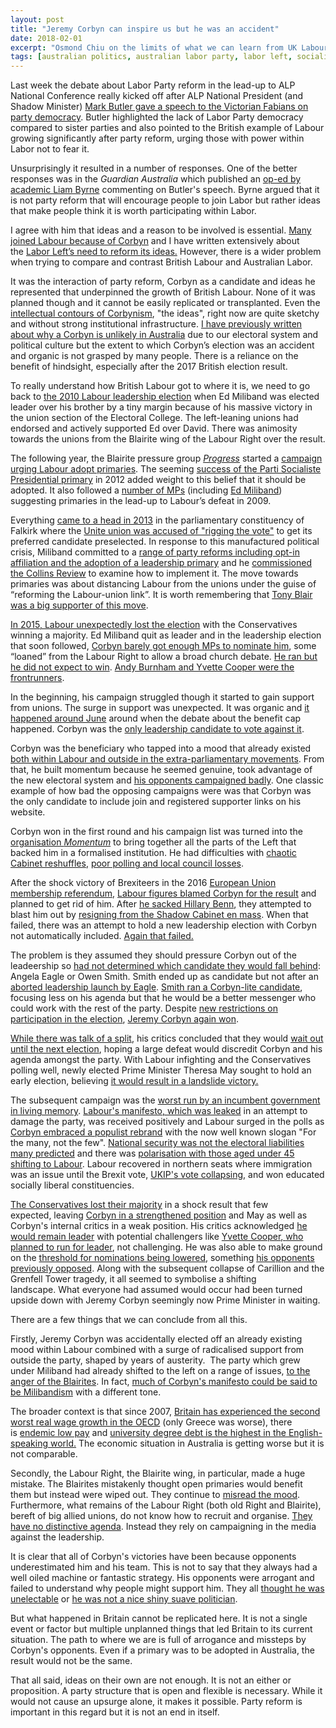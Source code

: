 ```yaml
---
layout: post
title: "Jeremy Corbyn can inspire us but he was an accident"
date: 2018-02-01
excerpt: "Osmond Chiu on the limits of what we can learn from UK Labour."
tags: [australian politics, australian labor party, labor left, socialism, democracy, neoliberalism, british labour, jeremy corbyn]
---
```



<p>Last week the debate about Labor Party reform in the lead-up to ALP National Conference really kicked off after ALP National President (and Shadow Minister) <a href="https://markbutler.net.au/news/speeches/grasping-the-nettle-on-democratisation-of-the-alp/">Mark Butler gave a speech to the Victorian Fabians on party democracy</a>. Butler highlighted the lack of Labor Party democracy compared to sister parties and also pointed to the British example of Labour growing significantly after party reform, urging those with power within Labor not to fear it.</p>
<p>Unsurprisingly it resulted in a number of responses. One of the better responses was in the <em>Guardian Australia</em> which published an <a href="https://www.theguardian.com/commentisfree/2018/jan/24/its-not-party-structure-preventing-people-joining-labor-its-ideas">op-ed by academic Liam Byrne</a> commenting on Butler's speech. Byrne argued that it is not party reform that will encourage people to join Labor but rather ideas that make people think it is worth participating within Labor.</p>
<p>I agree with him that ideas and a reason to be involved is essential. <a href="https://theconversation.com/why-labour-party-members-still-back-jeremy-corbyn-as-their-leader-65974">Many joined Labour because of Corbyn</a> and I have written extensively about the <a href="https://agitateeducateopine.wordpress.com/2015/12/21/why-a-book-from-the-1980s-should-be-read-by-everyone-in-the-alp-left/">Labor Left’s need to reform its ideas.</a> However, there is a wider problem when trying to compare and contrast British Labour and Australian Labor.</p>
<p>It was the interaction of party reform, Corbyn as a candidate and ideas he represented that underpinned the growth of British Labour. None of it was planned though and it cannot be easily replicated or transplanted. Even the <a href="https://civilsocietyfutures.org/making-movement-who-shaping-corbynism/">intellectual contours of Corbynism</a>, "the ideas", right now are quite sketchy and without strong institutional infrastructure. <a href="https://agitateeducateopine.wordpress.com/2016/03/10/australia-wont-have-a-corbyn-or-sanders-but-there-will-be-an-anti-system-response/">I have previously written about why a Corbyn is unlikely in Australia</a> due to our electoral system and political culture but the extent to which Corbyn’s election was an accident and organic is not grasped by many people. There is a reliance on the benefit of hindsight, especially after the 2017 British election result.</p>
<p>To really understand how British Labour got to where it is, we need to go back to <a href="https://en.wikipedia.org/wiki/Labour_Party_(UK)_leadership_election,_2010#Results">the 2010 Labour leadership election</a> when Ed Miliband was elected leader over his brother by a tiny margin because of his massive victory in the union section of the Electoral College. The left-leaning unions had endorsed and actively supported Ed over David. There was animosity towards the unions from the Blairite wing of the Labour Right over the result.</p>
<p>The following year, the Blairite pressure group <em><a href="http://www.progressonline.org.uk/">Progress</a></em> started a <a href="http://www.progressonline.org.uk/campaigns/prime-time/publications/">campaign urging Labour adopt primaries</a>. The seeming <a href="http://www.progressonline.org.uk/2012/12/07/primary-colours/">success of the Parti Socialiste Presidential primary</a> in 2012 added weight to this belief that it should be adopted. It also followed a <a href="https://www.newstatesman.com/2009/08/primaries-party-elections">number of MPs</a> (including <a href="https://www.newstatesman.com/blogs/fourth-estate/2009/09/primaries-climate-miliband">Ed Miliband</a>) suggesting primaries in the lead-up to Labour’s defeat in 2009.</p>
<p>Everything <a href="https://en.wikipedia.org/wiki/2013_Labour_Party_Falkirk_candidate_selection">came to a head in 2013</a> in the parliamentary constituency of Falkirk where the <a href="http://www.telegraph.co.uk/news/politics/labour/10480602/The-Falkirk-scandal-15-facts-you-need-to-know.html">Unite union was accused of "rigging the vote"</a> to get its preferred candidate preselected. In response to this manufactured political crisis, Miliband committed to a <a href="https://blogs.spectator.co.uk/2013/07/ed-milibands-speech-on-reforming-labours-relationship-with-trade-unions-full-text/">range of party reforms including opt-in affiliation and the adoption of a leadership primary</a> and he <a href="http://action.labour.org.uk/page/-/Collins_Report_Party_Reform.pdf">commissioned the Collins Review</a> to examine how to implement it. The move towards primaries was about distancing Labour from the unions under the guise of “reforming the Labour-union link”. It is worth remembering that <a href="http://www.telegraph.co.uk/news/politics/labour/10168421/Tony-Blair-Ed-Miliband-is-being-bold-and-strong-over-unions.html">Tony Blair was a big supporter of this move</a>.</p>
<p><a href="https://www.theguardian.com/politics/2015/jun/03/undoing-of-ed-miliband-and-how-labour-lost-election">In 2015, Labour unexpectedly lost the election</a> with the Conservatives winning a majority. Ed Miliband quit as leader and in the leadership election that soon followed, <a href="https://www.jacobinmag.com/2017/06/corbyn-labour-leadership-plp-lansman-watson">Corbyn barely got enough MPs to nominate him</a>, some “loaned” from the Labour Right to allow a broad church debate. <a href="https://medium.com/@OwenJones84/questions-all-jeremy-corbyn-supporters-need-to-answer-b3e82ace7ed3">He ran but he did not expect to win</a>. <a href="http://www.telegraph.co.uk/news/politics/labour/11608987/Labour-leadership-a-fight-to-the-death-between-warring-tribes-to-the-victor-the-Kingdom.html?WT.mc_id=e_DM18405&amp;WT.tsrc=email&amp;etype=Edi_FAM_New&amp;utm_source=email&amp;utm_medium=Edi_FAM_New_2015_05_16&amp;utm_campaign=DM18405">Andy Burnham and Yvette Cooper were the frontrunners</a>.</p>
<p>In the beginning, his campaign struggled though it started to gain support from unions. The surge in support was unexpected. It was organic and <a href="https://www.businessinsider.com.au/momentum-the-inside-story-of-how-jeremy-corbyn-took-control-of-the-labour-party-2016-2?r=UK&amp;IR=T">it happened around June</a> around when the debate about the benefit cap happened. Corbyn was the <a href="http://www.independent.co.uk/news/uk/politics/these-are-the-184-labour-mps-who-didn-t-vote-against-the-tories-welfare-bill-10404831.html">only leadership candidate to vote against it</a>.</p>
<p>Corbyn was the beneficiary who tapped into a mood that already existed <a href="http://www.renewal.org.uk/articles/momentum-a-new-kind-of-politics">both within Labour and outside in the extra-parliamentary movements</a>. From that, he built momentum because he seemed genuine, took advantage of the new electoral system and <a href="https://thepoliticalcritique.wordpress.com/2015/08/16/the-good-the-bad-and-the-ugly-a-review-of-the-labour-leadership-race/">his opponents campaigned badly</a>. One classic example of how bad the opposing campaigns were was that Corbyn was the only candidate to include join and registered supporter links on his website.</p>
<p>Corbyn won in the first round and his campaign list was turned into the <a href="http://www.renewal.org.uk/articles/momentum-a-new-kind-of-politics">organisation </a><a href="http://www.renewal.org.uk/articles/momentum-a-new-kind-of-politics"><em>Momentum</em></a> to bring together all the parts of the Left that backed him in a formalised institution. He had difficulties with <a href="https://www.theguardian.com/politics/2015/sep/14/labour-mps-question-jeremy-corbyn-eu-nato-shadow-cabinet-reshuffle">chaotic Cabinet reshuffles</a>, <a href="https://www.economist.com/blogs/bagehot/2016/05/local-elections">poor polling and local council losses</a>.</p>
<p>After the shock victory of Brexiteers in the 2016 <a href="https://en.wikipedia.org/wiki/United_Kingdom_European_Union_membership_referendum,_2016">European Union membership referendum</a>, <a href="http://www.independent.co.uk/news/uk/politics/brexit-jeremy-corbyn-peter-mandelson-remain-campaign-eu-referendum-7176551.html">Labour figures blamed Corbyn for the result</a> and planned to get rid of him. After <a href="http://www.bbc.com/news/uk-politics-36632539">he sacked Hillary Benn</a>, they attempted to blast him out by <a href="http://www.aljazeera.com/news/2016/06/brexit-labour-jeremy-corbyn-sacks-hilary-benn-160626034245955.html">resigning from the Shadow Cabinet en mass</a>. When that failed, there was an attempt to hold a new leadership election with Corbyn not automatically included. <a href="https://uk.reuters.com/article/uk-britain-eu-labour/labour-rules-corbyn-has-right-to-stand-again-for-leadership-idUKKCN0ZS0RH">Again that failed.</a></p>
<p>The problem is they assumed they should pressure Corbyn out of the leadeership so <a href="https://www.theguardian.com/politics/2016/jul/18/yvette-cooper-calls-for-single-unity-candidate-to-take-on-corbyn">had not determined which candidate they would fall behind</a>: Angela Eagle or Owen Smith. Smith ended up as candidate but not after an <a href="https://www.theguardian.com/politics/live/2016/jul/19/owen-smith-angela-eagle-theresa-may-brexit-trident-politics-live">aborted leadership launch by Eagle</a>. <a href="http://www.bbc.com/news/av/uk-36844732/smith-i-am-left-wing-but-not-corbyn-lite">Smith ran a Corbyn-lite candidate</a>, focusing less on his agenda but that he would be a better messenger who could work with the rest of the party. Despite <a href="https://www.newstatesman.com/politics/staggers/2016/07/labours-new-election-rules-are-no-match-jeremy-corbyn-voters">new restrictions on participation in the election</a>, <a href="https://www.theguardian.com/politics/2016/sep/24/labour-leadership-jeremy-corbyn-wins-landslide-victory-party">Jeremy Corbyn again won</a>.</p>
<p><a href="https://www.theguardian.com/politics/2016/jun/29/anti-corbyn-labour-mps-plan-breakaway-group-in-parliament">While there was talk of a split</a>, his critics concluded that they would <a href="http://www.independent.co.uk/news/uk/politics/general-election-2017-labour-mps-oust-jeremy-corbyn-new-parliamentary-group-progressives-independent-a7727241.html">wait out until the next election</a>, hoping a large defeat would discredit Corbyn and his agenda amongst the party. With Labour infighting and the Conservatives polling well, newly elected Prime Minister Theresa May sought to hold an early election, believing <a href="http://www.independent.co.uk/News/uk/politics/election-poll-latest-tory-win-results-corbyn-theresa-may-a7777781.html">it would result in a landslide victory.</a></p>
<p>The subsequent campaign was the <a href="https://www.spectator.co.uk/2017/05/this-is-the-worst-tory-election-campaign-ever/">worst run by an incumbent government in living memory</a>. <a href="https://www.theguardian.com/politics/2017/may/11/labour-braced-for-internal-battle-over-manifesto-after-leak">Labour's manifesto, which was leaked</a> in an attempt to damage the party, was received positively and Labour surged in the polls as <a href="https://www.theguardian.com/politics/2016/dec/15/labour-plans-jeremy-corbyn-relaunch-as-a-leftwing-populist">Corbyn embraced a populist rebrand</a> with the now well known slogan "For the many, not the few". <a href="https://www.theguardian.com/politics/2015/sep/13/tory-theme-corbyn-threat-national-security-criticised">National security was not the electoral liabilities many predicted</a> and there was <a href="http://www.bbc.com/news/uk-politics-42747342">polarisation with those aged under 45 shifting to Labour</a>. Labour recovered in northern seats where immigration was an issue until the Brexit vote, <a href="https://www.theguardian.com/politics/2017/jun/09/ukip-vote-collapse-puts-paul-nuttall-leadership-in-danger">UKIP's vote collapsing,</a> and won educated socially liberal constituencies.</p>
<p><a href="https://www.businessinsider.com.au/general-election-2017-the-tory-dup-minority-government-explained-2017-6?r=UK&amp;IR=T">The Conservatives lost their majority</a> in a shock result that few expected, leaving <a href="https://www.economist.com/news/britain/21723193-blair-era-truly-ended-june-8th-labour-party-now-belongs-jeremy-corbyn">Corbyn in a strengthened position</a> and May as well as Corbyn's internal critics in a weak position. His critics acknowledged <a href="https://www.newstatesman.com/politics/june2017/2017/06/jeremy-corbyn-will-remain-labour-leader-long-he-wants">he would remain leader</a> with potential challengers like <a href="https://www.theguardian.com/politics/2016/jul/17/yvette-cooper-urges-labour-leadership-tackle-online-abuse">Yvette Cooper</a><a href="https://www.theguardian.com/politics/2016/jul/17/yvette-cooper-urges-labour-leadership-tackle-online-abuse">, </a><a href="https://www.theguardian.com/politics/2016/jul/17/yvette-cooper-urges-labour-leadership-tackle-online-abuse">who planned to run for leader</a>, not challenging. He was also able to make ground on the <a href="https://www.theguardian.com/politics/2017/sep/19/labour-nec-paves-way-for-potential-leftwing-leadership-candidates">threshold for nominations being lowered</a>, something <a href="http://www.progressonline.org.uk/2016/08/23/credibility-threshold/">his opponents previously opposed</a>. Along with the subsequent collapse of Carillion and the Grenfell Tower tragedy, it all seemed to symbolise a shifting landscape. What everyone had assumed would occur had been turned upside down with Jeremy Corbyn seemingly now Prime Minister in waiting.</p>
<p>There are a few things that we can conclude from all this.</p>
<p>Firstly, Jeremy Corbyn was accidentally elected off an already existing mood within Labour combined with a surge of radicalised support from outside the party, shaped by years of austerity.  The party which grew under Miliband had already shifted to the left on a range of issues, <a href="https://www.ft.com/content/cff28ca8-4577-11e5-af2f-4d6e0e5eda22">to the anger of the Blairites</a>. In fact, <a href="https://www.newstatesman.com/politics/economy/2017/04/what-corbynism-and-milibandism-do-and-dont-have-common">much of Corbyn's manifesto could be said to be Milibandism</a> with a different tone.</p>
<p>The broader context is that since 2007, <a href="http://www.independent.co.uk/news/business/news/uk-workers-have-had-the-worst-wage-growth-in-the-oecd-except-greece-a7773246.html">Britain has experienced the second wors</a><a href="http://www.independent.co.uk/news/business/news/uk-workers-have-had-the-worst-wage-growth-in-the-oecd-except-greece-a7773246.html">t </a><a href="http://www.independent.co.uk/news/business/news/uk-workers-have-had-the-worst-wage-growth-in-the-oecd-except-greece-a7773246.html">real wage growth in the OECD</a> (only Greece was worse), there is <a href="http://www.independent.co.uk/news/uk/home-news/low-paid-workers-uk-permanent-poor-stuck-jobs-wage-income-research-a8007326.html">endemic low pay</a> and <a href="http://www.bbc.com/news/education-36150276">university degree debt is the highest in the English-speaking world.</a> The economic situation in Australia is getting worse but it is not comparable.</p>
<p>Secondly, the Labour Right, the Blairite wing, in particular, made a huge mistake. The Blairites mistakenly thought open primaries would benefit them but instead were wiped out. They continue to <a href="https://www.newstatesman.com/politics/uk/2017/07/misery-momentum-strange-rebirth-labour-party">misread the mood</a>. Furthermore, what remains of the Labour Right (both old Right and Blairite), bereft of big allied unions, do not know how to recruit and organise. <a href="https://www.jacobinmag.com/2017/11/labour-party-jeremy-corbyn-blair-unions">They have no distinctive agenda</a>. Instead they rely on campaigning in the media against the leadership.</p>
<p>It is clear that all of Corbyn's victories have been because opponents underestimated him and his team. This is not to say that they always had a well oiled machine or fantastic strategy. His opponents were arrogant and failed to understand why people might support him. They all <a href="https://www.theguardian.com/politics/2016/jul/08/secret-recording-neil-kinnock-jeremy-corbyn-step-down-speech-to-mps-in-full">thought he was unelectable</a> or <a href="https://www.theguardian.com/politics/2016/may/09/jeremy-corbyn-scruffy-old-fashioned-swing-voters">he was not a nice shiny suave politician</a>.</p>
<p>But what happened in Britain cannot be replicated here. It is not a single event or factor but multiple unplanned things that led Britain to its current situation. The path to where we are is full of arrogance and missteps by Corbyn's opponents. Even if a primary was to be adopted in Australia, the result would not be the same.</p>
<p>That all said, ideas on their own are not enough. It is not an either or proposition. A party structure that is open and flexible is necessary. While it would not cause an upsurge alone, it makes it possible. Party reform is important in this regard but it is not an end in itself.</p>
